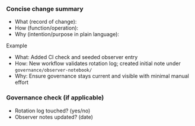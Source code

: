 ### Concise change summary
- What (record of change):
- How (function/operation):
- Why (intention/purpose in plain language):

Example
- What: Added CI check and seeded observer entry
- How: New workflow validates rotation log; created initial note under `governance/observer-notebook/`
- Why: Ensure governance stays current and visible with minimal manual effort

### Governance check (if applicable)
- Rotation log touched? (yes/no)
- Observer notes updated? (date)

